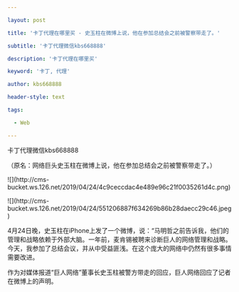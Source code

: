 ---
layout: post
title: '卡丁代理在哪里买 - 史玉柱在微博上说，他在参加总结会之前被警察带走了。'
subtitle: '卡丁代理微信kbs668888'
description: '卡丁代理在哪里买'
keyword: '卡丁, 代理'
author: kbs668888
header-style: text
tags:
  - Web
---
卡丁代理微信kbs668888

（原名：网络巨头史玉柱在微博上说，他在参加总结会之前被警察带走了。）

![](http://cms-
bucket.ws.126.net/2019/04/24/4c9ceccdac4e489e96c21f0035261d4c.png)

![](http://cms-
bucket.ws.126.net/2019/04/24/551206887f634269b86b28daecc29c46.jpeg)

4月24日晚，史玉柱在iPhone上发了一个微博，说：“马明哲之前告诉我，他们的管理和战略依赖于外部大脑。一年前，麦肯锡被聘来诊断巨人的网络管理和战略。今天，我参加了总结会议，并从中受益匪浅。在这个庞大的网络中仍然有很多事情需要改进。

作为对媒体报道“巨人网络”董事长史玉柱被警方带走的回应，巨人网络回应了记者在微博上的声明。

